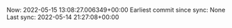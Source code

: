 Now: 2022-05-15 13:08:27.006349+00:00 Earliest commit since sync: None Last sync: 2022-05-14 21:27:08+00:00
